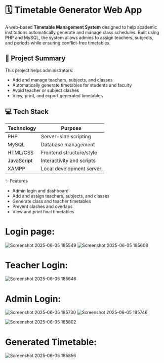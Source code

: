 # 🗓️ Timetable Generator Web App

A web-based **Timetable Management System** designed to help academic institutions automatically generate and manage class schedules. Built using PHP and MySQL, the system allows admins to assign teachers, subjects, and periods while ensuring conflict-free timetables.


## 📌 Project Summary

This project helps administrators:
- Add and manage teachers, subjects, and classes
- Automatically generate timetables for students and faculty
- Avoid teacher or subject clashes
- View, print, and export generated timetables


## 💻 Tech Stack

| Technology | Purpose                   |
|------------|---------------------------|
| PHP        | Server-side scripting     |
| MySQL      | Database management       |
| HTML/CSS   | Frontend structure/style  |
| JavaScript | Interactivity and scripts |
| XAMPP      | Local development server  |


✨ Features
- Admin login and dashboard
- Add and assign teachers, subjects, and classes
- Generate class and teacher timetables
- Prevent clashes and overlaps
- View and print final timetables


# Login page:

![Screenshot 2025-06-05 185549](https://github.com/user-attachments/assets/a99e14cd-5441-44a7-84fa-335e4bbeb24c)  ![Screenshot 2025-06-05 185608](https://github.com/user-attachments/assets/e6b310c0-36f0-4aee-9d7f-0822e3618924)

# Teacher Login:

![Screenshot 2025-06-05 185646](https://github.com/user-attachments/assets/6bd6f459-d88c-43aa-846b-4b653e36592d)

# Admin Login:

![Screenshot 2025-06-05 185730](https://github.com/user-attachments/assets/7e0d926b-2930-4fb0-8cc7-b3f0f5585a50)   ![Screenshot 2025-06-05 185746](https://github.com/user-attachments/assets/430dad26-e4b4-4dd2-8787-bc0522cb992c)

![Screenshot 2025-06-05 185802](https://github.com/user-attachments/assets/78ab61b5-71ff-4554-92c7-5a8987591cd7)

# Generated Timetable:

![Screenshot 2025-06-05 185856](https://github.com/user-attachments/assets/993470cd-dca7-456c-9aac-6b49297a4819)

